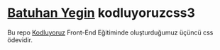 # [Batuhan Yegin](https://app.patika.dev/yeginbatuhan) kodluyoruzcss3
Bu repo [Kodluyoruz](https://www.kodluyoruz.org) Front-End Eğitiminde
oluşturduğumuz üçüncü css ödevidir.
